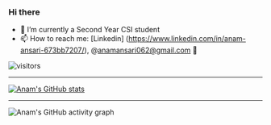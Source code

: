 ### Hi there 
- 🔭 I’m currently a Second Year CSI student
- 📫 How to reach me: [Linkedin] (https://www.linkedin.com/in/anam-ansari-673bb7207/), @anamansari062@gmail.com
👋

<!--
**anamansari062/anamansari062** is a ✨ _special_ ✨ repository because its `README.md` (this file) appears on your GitHub profile.

Here are some ideas to get you started:


-->

![visitors](https://visitor-badge-reloaded.herokuapp.com/badge?page_id=anamansari062.anamansari062&color=44CC11)

---

[![Anam's GitHub stats](https://github-readme-stats.vercel.app/api?username=anamansari062&bg_color=172030&title_color=00FFFF&show_icons=true&hide_border=true&text_color=fff&icon_color=E0FFFF)](https://github.com/anuraghazra/github-readme-stats)

---

![Anam's GitHub activity graph](https://activity-graph.herokuapp.com/graph?username=anamansari062&theme=rogue&hide_border=true&area=true)
